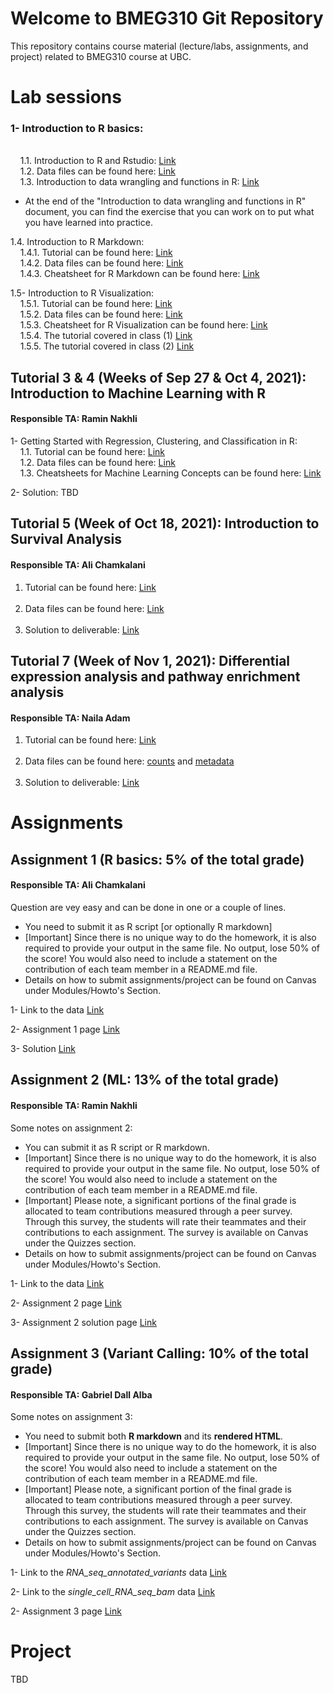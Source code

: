 # Welcome to BMEG310 Git Repository

This repository contains course material (lecture/labs, assignments, and project) related to BMEG310 course at UBC.

# Lab sessions 

### 1- Introduction to R basics: 
<br /> &nbsp;&nbsp;&nbsp;
1.1. Introduction to R and Rstudio: [Link](https://htmlpreview.github.io/?https://github.com/AIMLab-UBC/BMEG310_2022/blob/main/Tutorial%201/2-%20R%20basics/1_introR-R-and-RStudio.html)
<br /> &nbsp;&nbsp;&nbsp;
1.2. Data files can be found here: [Link](https://github.com/AIMLab-UBC/BMEG310_2022/tree/main/Tutorial%201/2-%20R%20basics/data)
<br /> &nbsp;&nbsp;&nbsp;
1.3. Introduction to data wrangling and functions in R: [Link](https://htmlpreview.github.io/?https://github.com/AIMLab-UBC/BMEG310_2022/blob/main/Tutorial%201/2-%20R%20basics/2_introR-data-wrangling_and_functions.html)

* At the end of the "Introduction to data wrangling and functions in R" document, you can find the exercise that you can work on to put what you have learned into practice. 

1.4. Introduction to R Markdown:
<br /> &nbsp;&nbsp;&nbsp;
1.4.1. Tutorial can be found here: [Link](https://htmlpreview.github.io/?https://github.com/UBC-SBME/BMEG310_2021/blob/main/Tutorial%202/R%20Markdown/tutorial/R%20Markdown.html)
<br /> &nbsp;&nbsp;&nbsp;
1.4.2. Data files can be found here: [Link](https://github.com/UBC-SBME/BMEG310_2021/tree/main/Tutorial%202/R%20Markdown/data)
<br /> &nbsp;&nbsp;&nbsp;
1.4.3. Cheatsheet for R Markdown can be found here: [Link](https://github.com/UBC-SBME/BMEG310_2021/blob/main/Tutorial%202/R%20Markdown/tutorial/rmarkdown-summary.pdf)

1.5- Introduction to R Visualization:
<br /> &nbsp;&nbsp;&nbsp;
1.5.1. Tutorial can be found here: [Link](https://htmlpreview.github.io/?https://github.com/UBC-SBME/BMEG310_2021/blob/main/Tutorial%202/R%20Visualization/tutorial/R%20Visualization.html)
<br /> &nbsp;&nbsp;&nbsp;
1.5.2. Data files can be found here: [Link](https://github.com/UBC-SBME/BMEG310_2021/tree/main/Tutorial%202/R%20Visualization/data)
<br /> &nbsp;&nbsp;&nbsp;
1.5.3. Cheatsheet for R Visualization can be found here: [Link](https://github.com/UBC-SBME/BMEG310_2021/blob/main/Tutorial%202/R%20Visualization/tutorial/ggplot2-cheatsheet.pdf)
<br /> &nbsp;&nbsp;&nbsp;
1.5.4. The tutorial covered in class (1) [Link](https://htmlpreview.github.io/?https://github.com/UBC-SBME/BMEG310_2021/blob/main/Tutorial%202/ggplot.html)
<br /> &nbsp;&nbsp;&nbsp;
1.5.5. The tutorial covered in class (2) [Link](https://htmlpreview.github.io/?https://github.com/UBC-SBME/BMEG310_2021/blob/main/Tutorial%202/training.html)

## Tutorial 3 & 4 (Weeks of Sep 27 & Oct 4, 2021): Introduction to Machine Learning with R
#### Responsible TA: Ramin Nakhli

1- Getting Started with Regression, Clustering, and Classification in R:
<br /> &nbsp;&nbsp;&nbsp;
1.1. Tutorial can be found here: [Link](https://htmlpreview.github.io/?https://github.com/UBC-SBME/BMEG310_2021/blob/main/Tutorial%203%20%26%204/tutorial/Regression-Clustering-Classification.html)
<br /> &nbsp;&nbsp;&nbsp;
1.2. Data files can be found here: [Link](https://github.com/UBC-SBME/BMEG310_2021/tree/main/Tutorial%203%20%26%204/data)
<br /> &nbsp;&nbsp;&nbsp;
1.3. Cheatsheets for Machine Learning Concepts can be found here: [Link](https://ml-cheatsheet.readthedocs.io/en/latest/)

2- Solution: TBD

## Tutorial 5 (Week of Oct 18, 2021): Introduction to Survival Analysis
#### Responsible TA: Ali Chamkalani

1. Tutorial can be found here: [Link](https://htmlpreview.github.io/?https://github.com/UBC-SBME/BMEG310_2021/blob/main/Tutorial%205/Survival_Analysis_V2.html)
<br /> &nbsp;&nbsp;&nbsp;
2. Data files can be found here: [Link](https://github.com/UBC-SBME/BMEG310_2021/blob/main/Tutorial%205/tcga_data.rar)
<br /> &nbsp;&nbsp;&nbsp;
3. Solution to deliverable: [Link](https://htmlpreview.github.io/?https://github.com/UBC-SBME/BMEG310_2021/blob/main/Tutorial%205/Solution.html)

## Tutorial 7 (Week of Nov 1, 2021): Differential expression analysis and pathway enrichment analysis
#### Responsible TA: Naila Adam

1. Tutorial can be found here: [Link](https://github.com/UBC-SBME/BMEG310_2021/blob/main/Tutorial%207/DE.html)
<br /> &nbsp;&nbsp;&nbsp;
2. Data files can be found here: [counts](https://github.com/UBC-SBME/BMEG310_2021/blob/main/Tutorial%207/GSE37704_featurecounts.csv) and [metadata](https://github.com/UBC-SBME/BMEG310_2021/blob/main/Tutorial%207/GSE37704_metadata.csv)
<br /> &nbsp;&nbsp;&nbsp;
3. Solution to deliverable: [Link](https://github.com/UBC-SBME/BMEG310_2021/blob/main/Tutorial%207/Solution.html)

# Assignments

## Assignment 1 (R basics: 5% of the total grade)
#### Responsible TA: Ali Chamkalani
Question are vey easy and can be done in one or a couple of lines. 
* You need to submit it as R script [or optionally R markdown]
* [Important] Since there is no unique way to do the homework, it is also required to provide your output in the same file. No output, lose 50% of the score! You would also need to include a statement on the contribution of each team member in a README.md file. 
* Details on how to submit assignments/project can be found on Canvas under Modules/Howto's Section.

1- Link to the data [Link](https://github.com/UBC-SBME/BMEG310_2021/tree/main/Assignment%201)

2- Assignment 1 page [Link](https://htmlpreview.github.io/?https://github.com/UBC-SBME/BMEG310_2021/blob/main/Assignment%201/HW1_Q%5B57214%5D.html)

3- Solution [Link](https://htmlpreview.github.io/?https://github.com/UBC-SBME/BMEG310_2021/blob/main/Assignment%201/HW1.html)

## Assignment 2 (ML: 13% of the total grade)
#### Responsible TA: Ramin Nakhli

Some notes on assignment 2: 

* You can submit it as R script or R markdown.
* [Important] Since there is no unique way to do the homework, it is also required to provide your output in the same file. No output, lose 50% of the score! You would also need to include a statement on the contribution of each team member in a README.md file. 
* [Important] Please note, a significant portions of the final grade is allocated to team contributions measured through a peer survey. Through this survey, the students will rate their teammates and their contributions to each assignment. The survey is available on Canvas under the Quizzes section. 
* Details on how to submit assignments/project can be found on Canvas under Modules/Howto's Section.

1- Link to the data [Link](https://github.com/UBC-SBME/BMEG310_2021/blob/main/Assignment%202/ovarian.data)

2- Assignment 2 page [Link](https://htmlpreview.github.io/?https://github.com/UBC-SBME/BMEG310_2021/blob/main/Assignment%202/Assignment2.html)

3- Assignment 2 solution page [Link](https://htmlpreview.github.io/?https://github.com/UBC-SBME/BMEG310_2021/blob/main/Assignment%202/Assignment2-Solution.html)



## Assignment 3 (Variant Calling: 10% of the total grade)
#### Responsible TA: Gabriel Dall Alba

Some notes on assignment 3: 

* You need to submit both **R markdown** and its **rendered HTML**.
* [Important] Since there is no unique way to do the homework, it is also required to provide your output in the same file. No output, lose 50% of the score! You would also need to include a statement on the contribution of each team member in a README.md file. 
* [Important] Please note, a significant portion of the final grade is allocated to team contributions measured through a peer survey. Through this survey, the students will rate their teammates and their contributions to each assignment. The survey is available on Canvas under the Quizzes section. 
* Details on how to submit assignments/project can be found on Canvas under Modules/Howto's Section.

1- Link to the *RNA_seq_annotated_variants* data [Link](https://github.com/UBC-SBME/BMEG310_2021/blob/main/Assignment%203/RNA_seq_annotated_variants.vcf)

2- Link to the *single_cell_RNA_seq_bam* data [Link](https://github.com/UBC-SBME/BMEG310_2021/blob/main/Assignment%203/single_cell_RNA_seq_bam.sam)

2- Assignment 3 page [Link](https://htmlpreview.github.io/?https://github.com/UBC-SBME/BMEG310_2021/blob/main/Assignment%203/Assignment-3.html)


# Project
TBD
